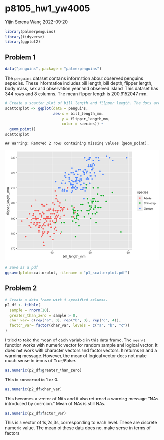 p8105_hw1_yw4005
================
Yijin Serena Wang
2022-09-20

``` r
library(palmerpenguins)
library(tidyverse)
library(ggplot2)
```

## Problem 1

``` r
data("penguins", package = "palmerpenguins")
```

The `penguins` dataset contains information about observed penguins
sepecies. These information includes bill length, bill depth, flipper
length, body mass, sex and observation year and observed island. This
dataset has 344 rows and 8 columns. The mean flipper length is
200.9152047 mm.

``` r
# Create a scatter plot of bill length and filpper length. The dots are colored by species
scattorplot <- ggplot(data = penguins, 
                      aes(x = bill_length_mm, 
                          y = flipper_length_mm, 
                          color = species)) +
  geom_point()
scattorplot
```

    ## Warning: Removed 2 rows containing missing values (geom_point).

![](p8105_hw1_yw4005_files/figure-gfm/scattorplot-1.png)<!-- -->

``` r
# Save as a pdf
ggsave(plot=scattorplot, filename = "p1_scatterplot.pdf")
```

## Problem 2

``` r
# Create a data frame with 4 specified columns. 
p2_df <- tibble(
  sample = rnorm(10),
  greater_than_zero = sample > 0,
  char_var= c(rep("a", 3), rep("b", 3), rep("c", 4)),
  factor_var= factor(char_var, levels = c("a", "b", "c"))
)
```

I tried to take the mean of each variable in this data frame. The
`mean()` function works with numeric vector for random sample and
logical vector. It does not work with character vectors and factor
vectors. It returns `NA` and a warning message. However, the mean of
logical vector does not make much sense in terms of True/False.

``` r
as.numeric(p2_df$greater_than_zero)
```

This is converted to 1 or 0.

``` r
as.numeric(p2_df$char_var)
```

This becomes a vector of NAs and it also returned a warning message “NAs
introduced by coercion.” Mean of NAs is still NAs.

``` r
as.numeric(p2_df$factor_var)
```

This is a vector of 1s,2s,3s, corresponding to each level. These are
discrete numeric value. The mean of these data does not make sense in
terms of factors.
